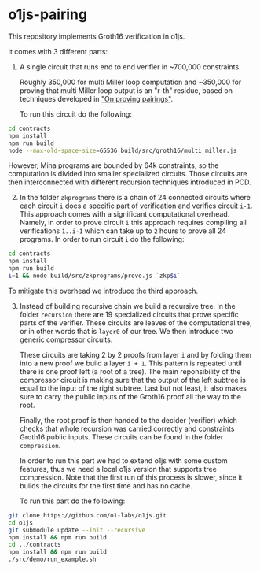 # o1js-pairing

This repository implements Groth16 verification in o1js. 

It comes with 3 different parts: 

1. A single circuit that runs end to end verifier in ~700,000 constraints.
   
    Roughly 350,000 for multi Miller loop computation and ~350,000 for proving that multi Miller loop output is an "r-th" residue,
based on techniques developed in ["On proving pairings"](https://eprint.iacr.org/2024/640).

    To run this circuit do the following: 
```bash
cd contracts
npm install
npm run build
node --max-old-space-size=65536 build/src/groth16/multi_miller.js
```

However, Mina programs are bounded by 64k constraints, so the computation is divided into smaller specialized circuits. Those circuits are then interconnected with different recursion techniques introduced in PCD. 

2. In the folder `zkprograms` there is a chain of 24 connected circuits where each circuit `i` does a specific part of verification and verifies circuit `i-1`. This approach comes with a significant computational overhead. 
Namely, in order to prove circuit `i` this approach requires compiling all verifications `1..i-1` which can take up to `2` hours to prove all 24 programs. 
In order to run circuit `i` do the following: 
```bash
cd contracts
npm install
npm run build
i=1 && node build/src/zkprograms/prove.js `zkp$i` 
```
To mitigate this overhead we introduce the third approach. 

3. Instead of building recursive chain we build a recursive tree. 
In the folder `recursion` there are 19 specialized circuits that prove specific parts of the verifier. These circuits are leaves of the computational tree, or in other words that is `layer0` of our tree. We then introduce two generic compressor circuits.

    These circuits are taking 2 by 2 proofs from layer `i` and by folding them into a new proof we build a layer `i + 1`.  This pattern is repeated until there is one proof left (a root of a tree). The main reponsibility of the compressor circuit is making sure that the output of the left subtree is equal to the input of the right subtree. Last but not least, it also makes sure to carry the public inputs of the Groth16 proof all the way to the root.

    Finally, the root proof is then handed to the decider (verifier) which checks that whole recursion was carried correctly and constraints Groth16 public inputs. These circuits can be found in the folder `compression`.  

    In order to run this part we had to extend o1js with some custom features, thus we need a local o1js version that supports tree compression.  Note that the first run of this process is slower, since it builds the circuits for the first time and has no cache.

    To run this part do the following: 

```bash
git clone https://github.com/o1-labs/o1js.git
cd o1js
git submodule update --init --recursive
npm install && npm run build 
cd ../contracts 
npm install && npm run build  
./src/demo/run_example.sh  
```






